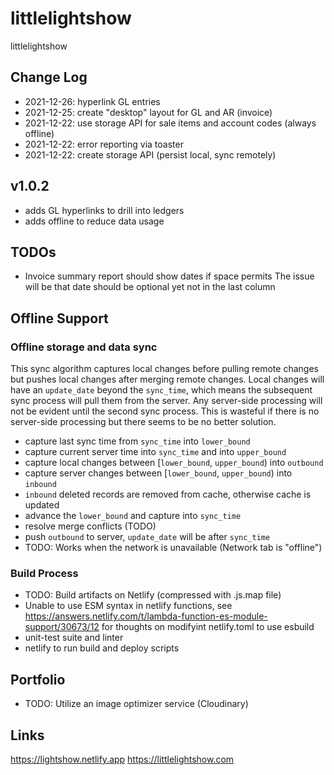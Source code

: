 # littlelightshow

littlelightshow

## Change Log

- 2021-12-26: hyperlink GL entries
- 2021-12-25: create "desktop" layout for GL and AR (invoice)
- 2021-12-22: use storage API for sale items and account codes (always offline)
- 2021-12-22: error reporting via toaster
- 2021-12-22: create storage API (persist local, sync remotely)

## v1.0.2

- adds GL hyperlinks to drill into ledgers
- adds offline to reduce data usage

## TODOs

- Invoice summary report should show dates if space permits
  The issue will be that date should be optional yet not in the last column

## Offline Support

### Offline storage and data sync

This sync algorithm captures local changes before pulling remote changes
but pushes local changes after merging remote changes.
Local changes will have an `update_date` beyond the `sync_time`, which means
the subsequent sync process will pull them from the server.
Any server-side processing will not be evident until the second sync process.
This is wasteful if there is no server-side processing but there seems to be no better solution.

- capture last sync time from `sync_time` into `lower_bound`
- capture current server time into `sync_time` and into `upper_bound`
- capture local changes between [`lower_bound`, `upper_bound`) into `outbound`
- capture server changes between [`lower_bound`, `upper_bound`) into `inbound`
- `inbound` deleted records are removed from cache, otherwise cache is updated
- advance the `lower_bound` and capture into `sync_time`
- resolve merge conflicts (TODO)
- push `outbound` to server, `update_date` will be after `sync_time`
- TODO: Works when the network is unavailable (Network tab is "offline")

### Build Process

- TODO: Build artifacts on Netlify (compressed with .js.map file)
- Unable to use ESM syntax in netlify functions,
  see https://answers.netlify.com/t/lambda-function-es-module-support/30673/12
  for thoughts on modifyint netlify.toml to use esbuild
- unit-test suite and linter
- netlify to run build and deploy scripts

## Portfolio

- TODO: Utilize an image optimizer service (Cloudinary)

## Links

https://lightshow.netlify.app
https://littlelightshow.com

